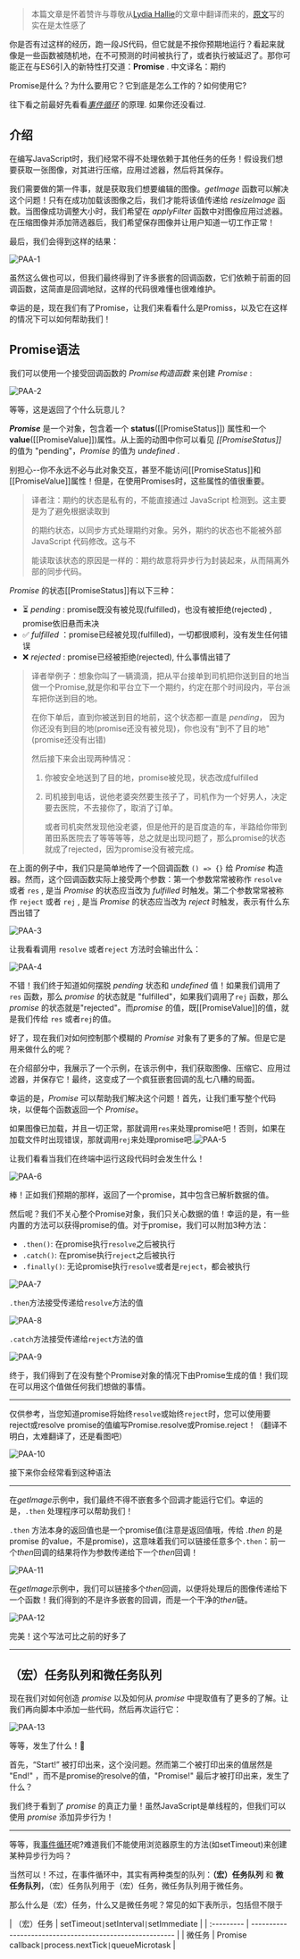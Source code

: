 > 本篇文章是怀着赞许与尊敬从[Lydia Hallie](https://dev.to/lydiahallie)的文章中翻译而来的，[原文](https://dev.to/lydiahallie/javascript-visualized-promises-async-await-5gke)写的实在是太性感了
>

你是否有过这样的经历，跑一段JS代码，但它就是不按你预期地运行？看起来就像是一些函数被随机地，在不可预测的时间被执行了，或者执行被延迟了。那你可能正在与ES6引入的新特性打交道：**Promise** . 中文译名：期约

Promise是什么？为什么要用它？它到底是怎么工作的？如何使用它?

往下看之前最好先看看[*事件循环*](/devto-jseventloop) 的原理. 如果你还没看过.



## 介绍

在编写JavaScript时，我们经常不得不处理依赖于其他任务的任务！假设我们想要获取一张图像，对其进行压缩，应用过滤器，然后将其保存。

我们需要做的第一件事，就是获取我们想要编辑的图像。*getImage* 函数可以解决这个问题！只有在成功加载该图像之后，我们才能将该值传递给 *resizeImage* 函数。当图像成功调整大小时，我们希望在 *applyFilter* 函数中对图像应用过滤器。在压缩图像并添加筛选器后，我们希望保存图像并让用户知道一切工作正常！

最后，我们会得到这样的结果：

![PAA-1](D:\oneothebrave.github.io\docs\images\PAA-1.png)

虽然这么做也可以，但我们最终得到了许多嵌套的回调函数，它们依赖于前面的回调函数，这简直是回调地狱，这样的代码很难懂也很难维护。

幸运的是，现在我们有了Promise，让我们来看看什么是Promiss，以及它在这样的情况下可以如何帮助我们！



## Promise语法

我们可以使用一个接受回调函数的 *Promise构造函数* 来创建 *Promise* :

![PAA-2](D:\oneothebrave.github.io\docs\images\PAA-2.gif)

等等，这是返回了个什么玩意儿？

***Promise*** 是一个对象，包含着一个 **status**([[PromiseStatus]]) 属性和一个 **value**([[PromiseValue]])属性。从上面的动图中你可以看见 *[[PromiseStatus]]* 的值为 "pending"，*Promise* 的值为 *undefined* .

别担心--你不永远不必与此对象交互，甚至不能访问[[PromiseStatus]]和[[PromiseValue]]属性！但是，在使用Promises时，这些属性的值很重要。

> 译者注：期约的状态是私有的，不能直接通过 JavaScript 检测到。这主要是为了避免根据读取到
>
> 的期约状态，以同步方式处理期约对象。另外，期约的状态也不能被外部 JavaScript 代码修改。这与不
>
> 能读取该状态的原因是一样的：期约故意将异步行为封装起来，从而隔离外部的同步代码。

*Promise* 的状态[[PromiseStatus]]有以下三种：

- ⏳ *pending* : promise既没有被兑现(fulfilled)，也没有被拒绝(rejected) , promise依旧悬而未决
- ✅ *fulfilled* ：promise已经被兑现(fulfilled)，一切都很顺利，没有发生任何错误
- ❌ *rejected* : promise已经被拒绝(rejected), 什么事情出错了

> 译者举例子：想象你叫了一辆滴滴，把从平台接单到司机把你送到目的地当做一个Promise,就是你和平台立下一个期约，约定在那个时间段内，平台派车把你送到目的地。
>
> 在你下单后，直到你被送到目的地前，这个状态都一直是 *pending*， 因为你还没有到目的地(promise还没有被兑现)，你也没有"到不了目的地"(promise还没有出错)
>
> 然后接下来会出现两种情况：
>
> 1. 你被安全地送到了目的地，promise被兑现，状态改成fulfilled
>
> 2. 司机接到电话，说他老婆突然要生孩子了，司机作为一个好男人，决定要去医院，不去接你了，取消了订单。
>
>    或者司机突然发现他没老婆，但是他开的是百度造的车，半路给你带到莆田系医院去了等等等等，总之就是出现问题了，那么promise的状态就成了rejected，因为promise没有被完成。

在上面的例子中，我们只是简单地传了一个回调函数 `() => {}` 给 *Promise* 构造器。然而，这个回调函数实际上接受两个参数：第一个参数常常被称作 `resolve` 或者 `res` , 是当 *Promise* 的状态应当改为 *fulfilled* 时触发。第二个参数常常被称作 `reject` 或者 `rej` , 是当 *Promise* 的状态应当改为 *reject* 时触发，表示有什么东西出错了

![PAA-3](D:\oneothebrave.github.io\docs\images\PAA-3.png)

让我看看调用 `resolve` 或者`reject` 方法时会输出什么：

![PAA-4](D:\oneothebrave.github.io\docs\images\PAA-4.gif)

不错！我们终于知道如何摆脱 *pending* 状态和 *undefined* 值！如果我们调用了 `res` 函数，那么 *promise* 的状态就是 "fulfilled"，如果我们调用了`rej` 函数，那么 *promise* 的状态就是"rejected"。而*promise* 的值，既[[PromiseValue]]的值，就是我们传给 `res` 或者`rej`的值。

好了，现在我们对如何控制那个模糊的 *Promise* 对象有了更多的了解。但是它是用来做什么的呢？

在介绍部分中，我展示了一个示例，在该示例中，我们获取图像、压缩它、应用过滤器，并保存它！最终，这变成了一个疯狂嵌套回调的乱七八糟的局面。

幸运的是，*Promise* 可以帮助我们解决这个问题！首先，让我们重写整个代码块，以便每个函数返回一个 *Promise*。

如果图像已加载，并且一切正常，那就调用`res`来处理promise吧！否则，如果在加载文件时出现错误，那就调用`rej`来处理promise吧.![PAA-5](D:\oneothebrave.github.io\docs\images\PAA-5.png)

让我们看看当我们在终端中运行这段代码时会发生什么！

![PAA-6](D:\oneothebrave.github.io\docs\images\PAA-6.gif)

棒！正如我们预期的那样，返回了一个promise，其中包含已解析数据的值。

然后呢？我们不关心整个Promise对象，我们只关心数据的值！幸运的是，有一些内置的方法可以获得promise的值。对于promise，我们可以附加3种方法：

- `.then()`: 在promise执行`resolve`之后被执行
- `.catch()`: 在promise执行`reject`之后被执行
- `.finally()`: 无论promise执行`resolve`或者是`reject`，都会被执行

![PAA-7](D:\oneothebrave.github.io\docs\images\PAA-7.png)

`.then`方法接受传递给`resolve`方法的值

![PAA-8](D:\oneothebrave.github.io\docs\images\PAA-8.gif)

`.catch`方法接受传递给`reject`方法的值

![PAA-9](D:\oneothebrave.github.io\docs\images\PAA-9.gif)

终于，我们得到了在没有整个Promise对象的情况下由Promise生成的值！我们现在可以用这个值做任何我们想做的事情。

------

仅供参考，当您知道promise将始终`resolve`或始终`reject`时，您可以使用要reject或resolve promise的值编写Promise.resolve或Promise.reject！（翻译不明白，太难翻译了，还是看图吧）

![PAA-10](D:\oneothebrave.github.io\docs\images\PAA-10.png)

接下来你会经常看到这种语法

------

在*getImage*示例中，我们最终不得不嵌套多个回调才能运行它们。幸运的是，`.then` 处理程序可以帮助我们！

`.then` 方法本身的返回值也是一个promise值(注意是返回值哦，传给 *.then* 的是promise 的value，不是promise)，这意味着我们可以链接任意多个`.then`：前一个*then*回调的结果将作为参数传递给下一个*then*回调！

![PAA-11](D:\oneothebrave.github.io\docs\images\PAA-11.png)

在*getImage*示例中，我们可以链接多个*then*回调，以便将处理后的图像传递给下一个函数！我们得到的不是许多嵌套的回调，而是一个干净的*then*链。

![PAA-12](D:\oneothebrave.github.io\docs\images\PAA-12.png)

完美！这个写法可比之前的好多了

------

## （宏）任务队列和微任务队列



现在我们对如何创造 *promise* 以及如何从 *promise* 中提取值有了更多的了解。让我们再向脚本中添加一些代码，然后再次运行它：

![PAA-13](D:\oneothebrave.github.io\docs\images\PAA-13.gif)

等等，发生了什么！🤯

首先，“Start!” 被打印出来，这个没问题。然而第二个被打印出来的值居然是 "End!" ，而不是promise的resolve的值，"Promise!" 最后才被打印出来，发生了什么？

我们终于看到了 *promise* 的真正力量！虽然JavaScript是单线程的，但我们可以使用 *promise* 添加异步行为！

------

等等，我[事件循环](/devto-jseventloop)呢?难道我们不能使用浏览器原生的方法(如setTimeout)来创建某种异步行为吗？

当然可以！不过，在事件循环中，其实有两种类型的队列：**（宏）任务队列** 和 **微任务队列**，（宏）任务队列用于（宏）任务，微任务队列用于微任务。

那么什么是（宏）任务，什么又是微任务呢？常见的如下表所示，包括但不限于

| （宏）任务 | setTimeout` | `setInterval` | `setImmediate              |
| :--------- | -------------------------------------------------------- |
| 微任务     | Promise callback` | `process.nextTick` | `queueMicrotask |

